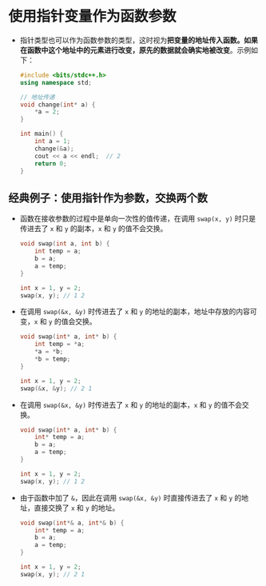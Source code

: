 # **使用指针变量作为函数参数**

- 指针类型也可以作为函数参数的类型，这时视为**把变量的地址传入函数。如果在函数中这个地址中的元素进行改变，原先的数据就会确实地被改变**。示例如下：

    ```c++
    #include <bits/stdc++.h>
    using namespace std;
    
    // 地址传递
    void change(int* a) {
    	*a = 2;
    }
    
    int main() {
    	int a = 1;
    	change(&a);
    	cout << a << endl;	// 2
    	return 0;
    }
    ```

## **经典例子：使用指针作为参数，交换两个数**

- 函数在接收参数的过程中是单向一次性的值传递，在调用 `swap(x, y)` 时只是传进去了 `x` 和 `y` 的副本，`x` 和 `y` 的值不会交换。

    ```c++
    void swap(int a, int b) {
        int temp = a;
        b = a;
        a = temp;
    }

    int x = 1, y = 2;
    swap(x, y); // 1 2
    ```

- 在调用 `swap(&x, &y)` 时传进去了 `x` 和 `y` 的地址的副本，地址中存放的内容可变，`x` 和 `y` 的值会交换。

    ```c++
    void swap(int* a, int* b) {
        int temp = *a;
        *a = *b;
        *b = temp;
    }

    int x = 1, y = 2;
    swap(&x, &y); // 2 1
    ```

- 在调用 `swap(&x, &y)` 时传进去了 `x` 和 `y` 的地址的副本，`x` 和 `y` 的值不会交换。

    ```c++
    void swap(int* a, int* b) {
        int* temp = a;
        b = a;
        a = temp;
    }

    int x = 1, y = 2;
    swap(x, y); // 1 2
    ```

- 由于函数中加了 `&`，因此在调用 `swap(&x, &y)` 时直接传进去了 `x` 和 `y` 的地址，直接交换了 `x` 和 `y` 的地址。

    ```c++
    void swap(int*& a, int*& b) {
        int* temp = a;
        b = a;
        a = temp;
    }

    int x = 1, y = 2;
    swap(x, y); // 2 1
    ```

